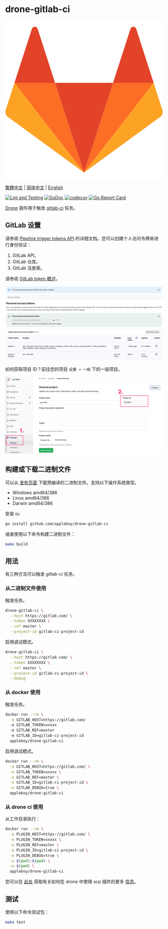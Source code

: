 # drone-gitlab-ci

![logo](./images/logo.png)

[繁體中文](./README.zh-tw.md) | [简体中文](./README.zh-cn.md) | [English](./README.md)

[![Lint and Testing](https://github.com/appleboy/drone-gitlab-ci/actions/workflows/lint.yml/badge.svg)](https://github.com/appleboy/drone-gitlab-ci/actions/workflows/lint.yml)
[![GoDoc](https://godoc.org/github.com/appleboy/drone-gitlab-ci?status.svg)](https://godoc.org/github.com/appleboy/drone-gitlab-ci)
[![codecov](https://codecov.io/gh/appleboy/drone-gitlab-ci/branch/master/graph/badge.svg)](https://codecov.io/gh/appleboy/drone-gitlab-ci)
[![Go Report Card](https://goreportcard.com/badge/github.com/appleboy/drone-gitlab-ci)](https://goreportcard.com/report/github.com/appleboy/drone-gitlab-ci)

[Drone](https://www.drone.io/) 插件用于触发 [gitlab-ci](https://about.gitlab.com/solutions/continuous-integration/) 任务。

## GitLab 设置

请参阅 [Pipeline trigger tokens API](https://docs.gitlab.com/ee/api/pipeline_triggers.html) 的详细文档。您可以创建个人访问令牌来进行身份验证：

1. GitLab API。
2. GitLab 仓库。
3. GitLab 注册表。

请参阅 [GitLab token 概述](https://docs.gitlab.com/ee/security/tokens/index.html#personal-access-tokens)。

![token](./images/user_token.png)

如何获取项目 ID？前往您的项目 `设置 ➔ 一般` 下的一般项目。

![projectID](./images/projectID.png)

## 构建或下载二进制文件

可以从 [发布页面](https://github.com/appleboy/drone-gitlab-ci/releases) 下载预编译的二进制文件。支持以下操作系统类型。

- Windows amd64/386
- Linux amd64/386
- Darwin amd64/386

安装 `Go`

```sh
go install github.com/appleboy/drone-gitlab-ci
```

或者使用以下命令构建二进制文件：

```sh
make build
```

## 用法

有三种方法可以触发 gitlab-ci 任务。

### 从二进制文件使用

触发任务。

```bash
drone-gitlab-ci \
  --host https://gitlab.com/ \
  --token XXXXXXXX \
  --ref master \
  --project-id gitlab-ci-project-id
```

启用调试模式。

```bash
drone-gitlab-ci \
  --host https://gitlab.com/ \
  --token XXXXXXXX \
  --ref master \
  --project-id gitlab-ci-project-id \
  --debug
```

### 从 docker 使用

触发任务。

```bash
docker run --rm \
  -e GITLAB_HOST=https://gitlab.com/
  -e GITLAB_TOKEN=xxxxx
  -e GITLAB_REF=master
  -e GITLAB_ID=gitlab-ci-project-id
  appleboy/drone-gitlab-ci
```

启用调试模式。

```bash
docker run --rm \
  -e GITLAB_HOST=https://gitlab.com/ \
  -e GITLAB_TOKEN=xxxxx \
  -e GITLAB_REF=master \
  -e GITLAB_ID=gitlab-ci-project-id \
  -e GITLAB_DEBUG=true \
  appleboy/drone-gitlab-ci
```

### 从 drone ci 使用

从工作目录执行：

```sh
docker run --rm \
  -e PLUGIN_HOST=https://gitlab.com/ \
  -e PLUGIN_TOKEN=xxxxx \
  -e PLUGIN_REF=master \
  -e PLUGIN_ID=gitlab-ci-project-id \
  -e PLUGIN_DEBUG=true \
  -v $(pwd):$(pwd) \
  -w $(pwd) \
  appleboy/drone-gitlab-ci
```

您可以在 [此处](DOCS.md) 获取有关如何在 drone 中使用 scp 插件的更多 [信息](DOCS.md)。

## 测试

使用以下命令测试包：

```sh
make test
```
